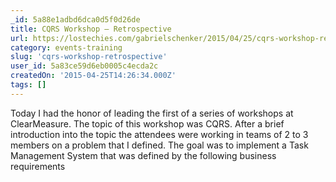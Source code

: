 ```yaml
---
_id: 5a88e1adbd6dca0d5f0d26de
title: CQRS Workshop – Retrospective
url: https://lostechies.com/gabrielschenker/2015/04/25/cqrs-workshop-retrospective/
category: events-training
slug: 'cqrs-workshop-retrospective'
user_id: 5a83ce59d6eb0005c4ecda2c
createdOn: '2015-04-25T14:26:34.000Z'
tags: []
---
```


Today I had the honor of leading the first of a series of workshops at ClearMeasure. The topic of this workshop was CQRS. After a brief introduction into the topic the attendees were working in teams of 2 to 3 members on a problem that I defined. The goal was to implement a Task Management System that was defined by the following business requirements
